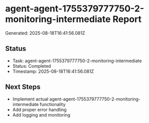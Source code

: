 # agent-agent-1755379777750-2-monitoring-intermediate Report

Generated: 2025-08-18T16:41:56.081Z

## Status
- Task: agent-agent-1755379777750-2-monitoring-intermediate
- Status: Completed
- Timestamp: 2025-08-18T16:41:56.081Z

## Next Steps
- Implement actual agent-agent-1755379777750-2-monitoring-intermediate functionality
- Add proper error handling
- Add logging and monitoring
